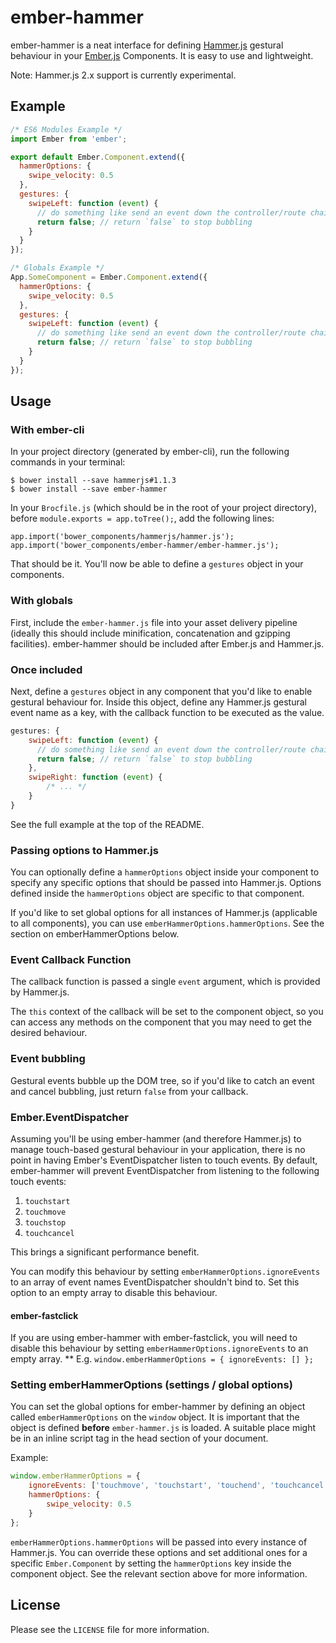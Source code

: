 ember-hammer
============
ember-hammer is a neat interface for defining [Hammer.js](https://github.com/EightMedia/hammer.js) gestural behaviour in your [Ember.js](http://www.emberjs.com) Components. It is easy to use and lightweight.

Note: Hammer.js 2.x support is currently experimental.

## Example

```javascript
/* ES6 Modules Example */
import Ember from 'ember';

export default Ember.Component.extend({
  hammerOptions: {
    swipe_velocity: 0.5
  },
  gestures: {
    swipeLeft: function (event) {
      // do something like send an event down the controller/route chain
      return false; // return `false` to stop bubbling
    }
  }
});

/* Globals Example */
App.SomeComponent = Ember.Component.extend({
  hammerOptions: {
    swipe_velocity: 0.5
  },
  gestures: {
    swipeLeft: function (event) {
      // do something like send an event down the controller/route chain
      return false; // return `false` to stop bubbling
    }
  }
});
```

## Usage

### With ember-cli

In your project directory (generated by ember-cli), run the following commands in your terminal:

    $ bower install --save hammerjs#1.1.3
    $ bower install --save ember-hammer

In your `Brocfile.js` (which should be in the root of your project directory), before `module.exports = app.toTree();`, add the following lines:

    app.import('bower_components/hammerjs/hammer.js');
    app.import('bower_components/ember-hammer/ember-hammer.js');

That should be it. You'll now be able to define a `gestures` object in your components.

### With globals

First, include the `ember-hammer.js` file into your asset delivery pipeline (ideally this should include minification, concatenation and gzipping facilities). ember-hammer should be included after Ember.js and Hammer.js.

### Once included

Next, define a `gestures` object in any component that you'd like to enable gestural behaviour for. Inside this object, define any Hammer.js gestural event name as a key, with the callback function to be executed as the value.

```javascript
gestures: {
    swipeLeft: function (event) {
      // do something like send an event down the controller/route chain
      return false; // return `false` to stop bubbling
    },
    swipeRight: function (event) {
        /* ... */
    }
}
```

See the full example at the top of the README.

### Passing options to Hammer.js

You can optionally define a `hammerOptions` object inside your component to specify any specific options that should be passed into Hammer.js. Options defined inside the `hammerOptions` object are specific to that component.

If you'd like to set global options for all instances of Hammer.js (applicable to all components), you can use `emberHammerOptions.hammerOptions`. See the section on emberHammerOptions below.

### Event Callback Function

The callback function is passed a single `event` argument, which is provided by Hammer.js.

The `this` context of the callback will be set to the component object, so you can access any methods on the component that you may need to get the desired behaviour.

### Event bubbling

Gestural events bubble up the DOM tree, so if you'd like to catch an event and cancel bubbling, just return `false` from your callback.

### Ember.EventDispatcher

Assuming you'll be using ember-hammer (and therefore Hammer.js) to manage touch-based gestural behaviour in your application, there is no point in having Ember's EventDispatcher listen to touch events. By default, ember-hammer will prevent EventDispatcher from listening to the following touch events:

1. `touchstart`
1. `touchmove`
1. `touchstop`
1. `touchcancel`

This brings a significant performance benefit.

You can modify this behaviour by setting `emberHammerOptions.ignoreEvents` to an array of event names EventDispatcher shouldn't bind to. Set this option to an empty array to disable this behaviour.

#### ember-fastclick

If you are using ember-hammer with ember-fastclick, you will need to disable this behaviour by setting `emberHammerOptions.ignoreEvents` to an empty array. ** E.g. `window.emberHammerOptions = { ignoreEvents: [] };`

### Setting emberHammerOptions (settings / global options)

You can set the global options for ember-hammer by defining an object called `emberHammerOptions` on the `window` object. It is important that the object is defined **before** `ember-hammer.js` is loaded. A suitable place might be in an inline script tag in the head section of your document.

Example:

```javascript
window.emberHammerOptions = { 
    ignoreEvents: ['touchmove', 'touchstart', 'touchend', 'touchcancel'],
    hammerOptions: {
        swipe_velocity: 0.5
    }
};
```

`emberHammerOptions.hammerOptions` will be passed into every instance of Hammer.js. You can override these options and set additional ones for a specific `Ember.Component` by setting the `hammerOptions` key inside the component object. See the relevant section above for more information.

## License

Please see the `LICENSE` file for more information.
